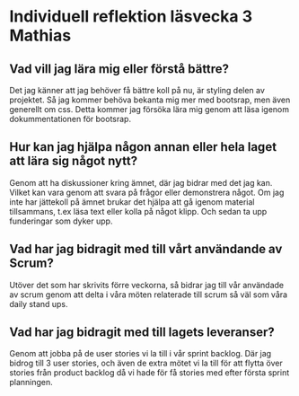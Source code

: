 ﻿# Individuell reflektion läsvecka 3 Mathias

## Vad vill jag lära mig eller förstå bättre?

Det jag känner att jag behöver få bättre koll på nu, är styling delen av projektet. Så jag kommer behöva bekanta mig mer med bootsrap, men även generellt om css. Detta kommer jag försöka lära mig genom att läsa igenom dokummentationen för bootsrap.

## Hur kan jag hjälpa någon annan eller hela laget att lära sig något nytt?

Genom att ha diskussioner kring ämnet, där jag bidrar med det jag kan. Vilket kan vara genom att svara på frågor eller demonstrera något. Om jag inte har jättekoll på ämnet brukar det hjälpa att gå igenom material tillsammans, t.ex läsa text eller kolla på något klipp. Och sedan ta upp funderingar som dyker upp.

## Vad har jag bidragit med till vårt användande av Scrum?

Utöver det som har skrivits förre veckorna, så bidrar jag till vår användade av scrum genom att delta i våra möten relaterade till scrum så väl som våra daily stand ups.

## Vad har jag bidragit med till lagets leveranser?

Genom att jobba på de user stories vi la till i vår sprint backlog. Där jag bidrog till 3 user stories, och även de extra mötet vi la till för att flytta över stories från product backlog då vi hade för få stories med efter första sprint planningen.

